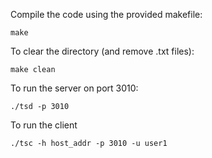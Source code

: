
Compile the code using the provided makefile:

    make

To clear the directory (and remove .txt files):
   
    make clean

To run the server on port 3010:

    ./tsd -p 3010

To run the client  

    ./tsc -h host_addr -p 3010 -u user1

